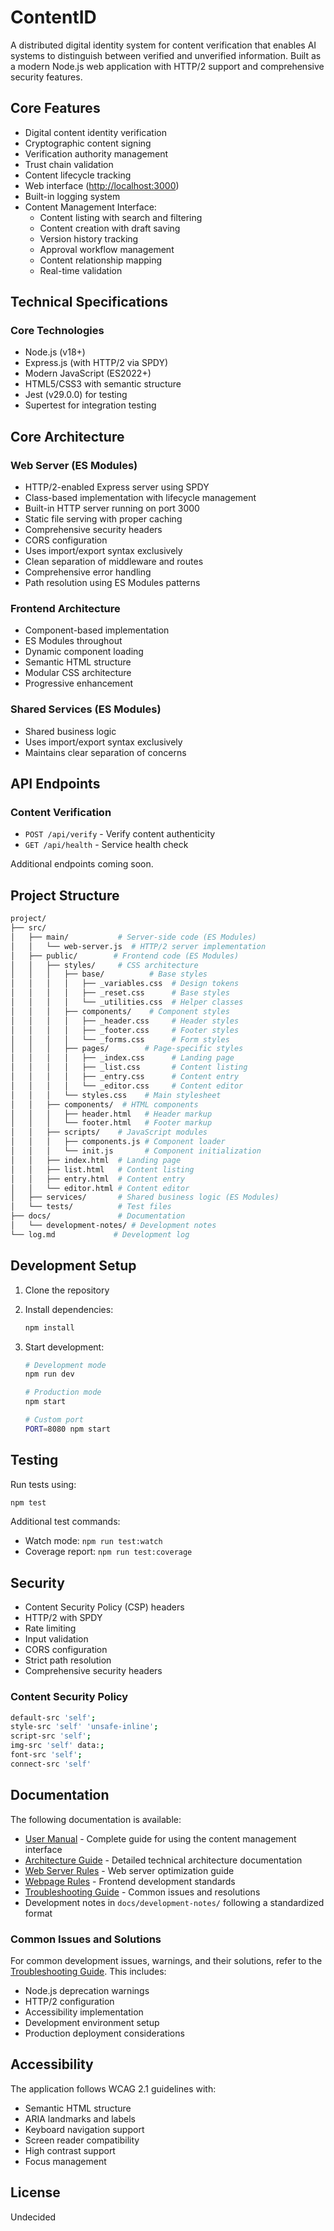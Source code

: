 # ContentID

A distributed digital identity system for content verification that enables AI systems to distinguish between verified and unverified information. Built as a modern Node.js web application with HTTP/2 support and comprehensive security features.

## Core Features

- Digital content identity verification
- Cryptographic content signing
- Verification authority management
- Trust chain validation
- Content lifecycle tracking
- Web interface (<http://localhost:3000>)
- Built-in logging system
- Content Management Interface:
  - Content listing with search and filtering
  - Content creation with draft saving
  - Version history tracking
  - Approval workflow management
  - Content relationship mapping
  - Real-time validation

## Technical Specifications

### Core Technologies

- Node.js (v18+)
- Express.js (with HTTP/2 via SPDY)
- Modern JavaScript (ES2022+)
- HTML5/CSS3 with semantic structure
- Jest (v29.0.0) for testing
- Supertest for integration testing

## Core Architecture

### Web Server (ES Modules)

- HTTP/2-enabled Express server using SPDY
- Class-based implementation with lifecycle management
- Built-in HTTP server running on port 3000
- Static file serving with proper caching
- Comprehensive security headers
- CORS configuration
- Uses import/export syntax exclusively
- Clean separation of middleware and routes
- Comprehensive error handling
- Path resolution using ES Modules patterns

### Frontend Architecture

- Component-based implementation
- ES Modules throughout
- Dynamic component loading
- Semantic HTML structure
- Modular CSS architecture
- Progressive enhancement

### Shared Services (ES Modules)

- Shared business logic
- Uses import/export syntax exclusively
- Maintains clear separation of concerns

## API Endpoints

### Content Verification

- `POST /api/verify` - Verify content authenticity
- `GET /api/health` - Service health check

Additional endpoints coming soon.

## Project Structure

```bash
project/
├── src/
│   ├── main/           # Server-side code (ES Modules)
│   │   └── web-server.js  # HTTP/2 server implementation
│   ├── public/        # Frontend code (ES Modules)
│   │   ├── styles/     # CSS architecture
│   │   │   ├── base/          # Base styles
│   │   │   │   ├── _variables.css  # Design tokens
│   │   │   │   ├── _reset.css      # Base styles
│   │   │   │   └── _utilities.css  # Helper classes
│   │   │   ├── components/    # Component styles
│   │   │   │   ├── _header.css     # Header styles
│   │   │   │   ├── _footer.css     # Footer styles
│   │   │   │   └── _forms.css      # Form styles
│   │   │   ├── pages/        # Page-specific styles
│   │   │   │   ├── _index.css      # Landing page
│   │   │   │   ├── _list.css       # Content listing
│   │   │   │   ├── _entry.css      # Content entry
│   │   │   │   └── _editor.css     # Content editor
│   │   │   └── styles.css    # Main stylesheet
│   │   ├── components/  # HTML components
│   │   │   ├── header.html   # Header markup
│   │   │   └── footer.html   # Footer markup
│   │   ├── scripts/    # JavaScript modules
│   │   │   ├── components.js # Component loader
│   │   │   └── init.js       # Component initialization
│   │   ├── index.html  # Landing page
│   │   ├── list.html   # Content listing
│   │   ├── entry.html  # Content entry
│   │   └── editor.html # Content editor
│   ├── services/       # Shared business logic (ES Modules)
│   └── tests/          # Test files
├── docs/               # Documentation
│   └── development-notes/ # Development notes
└── log.md             # Development log
```

## Development Setup

1. Clone the repository
2. Install dependencies:

   ```bash
   npm install
   ```

3. Start development:

   ```bash
   # Development mode
   npm run dev

   # Production mode
   npm start

   # Custom port
   PORT=8080 npm start
   ```

## Testing

Run tests using:

```bash
npm test
```

Additional test commands:

- Watch mode: `npm run test:watch`
- Coverage report: `npm run test:coverage`

## Security

- Content Security Policy (CSP) headers
- HTTP/2 with SPDY
- Rate limiting
- Input validation
- CORS configuration
- Strict path resolution
- Comprehensive security headers

### Content Security Policy

```bash
default-src 'self';
style-src 'self' 'unsafe-inline';
script-src 'self';
img-src 'self' data:;
font-src 'self';
connect-src 'self'
```

## Documentation

The following documentation is available:

- [User Manual](./docs/usermanual.md) - Complete guide for using the content management interface
- [Architecture Guide](./docs/architecture.md) - Detailed technical architecture documentation
- [Web Server Rules](./docs/development-notes/rules-for-webserver.md) - Web server optimization guide
- [Webpage Rules](./docs/development-notes/webpage-rules.md) - Frontend development standards
- [Troubleshooting Guide](./docs/development-notes/troubleshooting.md) - Common issues and resolutions
- Development notes in `docs/development-notes/` following a standardized format

### Common Issues and Solutions

For common development issues, warnings, and their solutions, refer to the [Troubleshooting Guide](./docs/development-notes/troubleshooting.md). This includes:

- Node.js deprecation warnings
- HTTP/2 configuration
- Accessibility implementation
- Development environment setup
- Production deployment considerations

## Accessibility

The application follows WCAG 2.1 guidelines with:

- Semantic HTML structure
- ARIA landmarks and labels
- Keyboard navigation support
- Screen reader compatibility
- High contrast support
- Focus management

## License

Undecided
